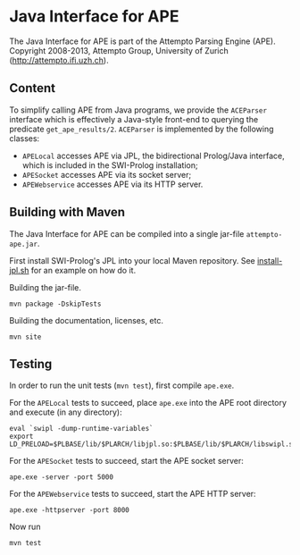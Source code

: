 Java Interface for APE
======================

The Java Interface for APE is part of the Attempto Parsing Engine (APE).
Copyright 2008-2013, Attempto Group, University of Zurich (http://attempto.ifi.uzh.ch).


Content
-------

To simplify calling APE from Java programs, we provide the `ACEParser` interface which
is effectively a Java-style front-end to querying the predicate `get_ape_results/2`.
`ACEParser` is implemented by the following classes:

  - `APELocal` accesses APE via JPL, the bidirectional Prolog/Java interface, which is included in the SWI-Prolog installation;
  - `APESocket` accesses APE via its socket server;
  - `APEWebservice` accesses APE via its HTTP server.


Building with Maven
-------------------

The Java Interface for APE can be compiled into a single jar-file `attempto-ape.jar`.

First install SWI-Prolog's JPL into your local Maven repository.
See [install-jpl.sh](install-jpl.sh) for an example on how do it.

Building the jar-file.

	mvn package -DskipTests

Building the documentation, licenses, etc.

	mvn site


Testing
-------

In order to run the unit tests (`mvn test`), first compile `ape.exe`.

For the `APELocal` tests to succeed, place `ape.exe` into the APE root directory
and execute (in any directory):

	eval `swipl -dump-runtime-variables`
	export LD_PRELOAD=$PLBASE/lib/$PLARCH/libjpl.so:$PLBASE/lib/$PLARCH/libswipl.so

For the `APESocket` tests to succeed, start the APE socket server:

	ape.exe -server -port 5000

For the `APEWebservice` tests to succeed, start the APE HTTP server:

	ape.exe -httpserver -port 8000

Now run

	mvn test
